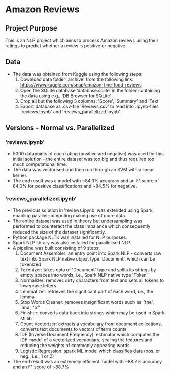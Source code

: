 # Amazon Reviews

## Project Purpose
This is an NLP project which aims to process Amazon reviews using their ratings to predict whether a review is positive or negative.

## Data
* The data was obtained from Kaggle using the following steps:
    1. Download data folder 'archive' from the following link: https://www.kaggle.com/snap/amazon-fine-food-reviews
    2. Open the SQLite database ‘database.sqlite’ in the folder containing the data using e.g., ‘DB Browser for SQLite’
    3. Drop all but the following 3 columns: 'Score', 'Summary' and 'Text'
    5. Export database as .csv-file 'Reviews.csv' to read into .ipynb-files 'reviews.ipynb' and 'reviews_parallelized.ipynb'

## Versions - Normal vs. Parallelized
### 'reviews.ipynb'
* 5000 datapoints of each rating (positive and negative) was used for this initial solution - the entire dataset was too big and thus required too much computational time.
* The data was vectorised and then run through an SVM with a linear kernel.
* The end result was a model with ~84.3% accuracy and an F1 score of 84.0% for positive classifications and ~84.5% for negative.

### 'reviews_parallelized.ipynb'
* The previous solution in 'reviews.ipynb' was extended using Spark, enabling parallel-computing making use of more data.
* The entire dataset was used in theory but undersampling was performed to counteract the class imbalance which consequently reduced the size of the dataset significantly.
* Python package NLTK was installed for NLP purposes.
* Spark NLP library was also installed for parallelised NLP.
* A pipeline was built consisting of 9 steps:
    1. Document Assembler: an entry point into Spark NLP - converts raw text into Spark NLP native objext type 'Document', which can be tokenized
    2. Tokenizer: takes data of 'Document' type and splits its strings by empty spaces into words, i.e., Spark NLP native type 'Token'
    3. Normalizer: removes dirty characters from text and sets all tokens to lowercase letters
    4. Lemmatizer: retrieves the significant part of each word, i.e., the lemma
    5. Stop Words Cleaner: removes insignificant words such as: 'the', 'and', 'of'
    6. Finisher: converts data back into strings which may be used in Spark MLlib
    7. Count Vectorizer: extracts a vocabulary from document collections, converts text documents to vectors of term counts
    8. IDF (Inverse Document Frequency): estimator which computes the IDF-model of a vectorized vocabulary, scaling the features and reducing the weights of commonly appearing words
    9. Logistic Regression: spark ML model which classifies data (pos. or neg., i.e., 1 or 2)
* The end result was an extremely efficient model with ~88.7% accuracy and an F1 score of ~88.7%